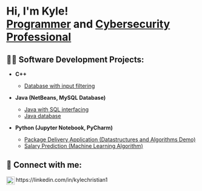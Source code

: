 <h1>Hi, I'm Kyle! <br/><a href="https://github.com/tweaksneak">Programmer</a> and <a href="https://www.linkedin.com/in/kylechristian1/">Cybersecurity Professional</a>

<h2>👨‍💻 Software Development Projects:</h2>

- <b>C++ </b>
  - [Database with input filtering](https://github.com/tweaksneak/Student-System)
- <b>Java (NetBeans, MySQL Database)</b>
  - [Java with SQL interfacing](https://github.com/tweaksneak/Scheduler)
  - [Java database](https://github.com/tweaksneak/Inventory-System)

- <b>Python (Jupyter Notebook, PyCharm)</b>
  - [Package Delivery Application (Datastructures and Algorithms Demo)](https://github.com/tweaksneak/Delivery-System)
  - [Salary Prediction (Machine Learning Algorithm)](https://github.com/tweaksneak/Salary-Prediction/blob/main/capstone.ipynb)

<h2> 🤳 Connect with me:</h2>
<img align="left" alt="KyleChristian1 | LinkedIn" width="22px" src="https://cdn.jsdelivr.net/npm/simple-icons@v3/icons/linkedin.svg" />
https://linkedin.com/in/kylechristian1

<!--
**tweaksneak/tweaksneak** is a ✨ _special_ ✨ repository because its `README.md` (this file) appears on your GitHub profile.

Here are some ideas to get you started:

- 🔭 I’m currently working on ...
- 🌱 I’m currently learning ...
- 👯 I’m looking to collaborate on ...
- 🤔 I’m looking for help with ...
- 💬 Ask me about ...
- 📫 How to reach me: ...
- 😄 Pronouns: ...
- ⚡ Fun fact: ...
-->
